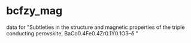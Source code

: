 # bcfzy_mag
data for "Subtleties in the structure and magnetic properties of the triple conducting perovskite, BaCo0.4Fe0.4Zr0.1Y0.1O3–δ "
